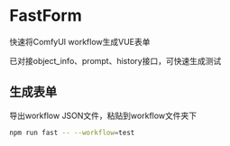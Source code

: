 # FastForm

快速将ComfyUI workflow生成VUE表单

已对接object_info、prompt、history接口，可快速生成测试

## 生成表单
导出workflow JSON文件，粘贴到workflow文件夹下
```sh
npm run fast -- --workflow=test
```

